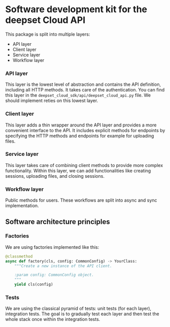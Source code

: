 # Software development kit for the deepset Cloud API

This package is split into multiple layers:
- API layer
- Client layer
- Service layer
- Workflow layer


### API layer
This layer is the lowest level of abstraction and contains the API definition, including all HTTP methods. It takes care of the authentication.
You can find this layer in the `deepset_cloud_sdk/api/deepset_cloud_api.py` file. We should implement reties on this lowest layer.

### Client layer
This layer adds a thin wrapper around the API layer and provides a more convenient interface to the API. It includes explicit methods
for endpoints by specifying the HTTP methods and endpoints for example for uploading files.

### Service layer
This layer takes care of combining client methods to provide more complex functionality. Within this layer, we can add functionalities like
creating sessions, uploading files, and closing sessions.

### Workflow layer
Public methods for users. These workflows are split into async and sync implementation.


## Software architecture principles

### Factories
We are using factories implemented like this:
```python
@classmethod
async def factory(cls, config: CommonConfig) -> YourClass:
    """Create a new instance of the API client.

    :param config: CommonConfig object.
    """
    yield cls(config)
```

### Tests
We are using the classical pyramid of tests: unit tests (for each layer), integration tests. The goal is to gradually test each layer and
then test the whole stack once within the integration tests.
